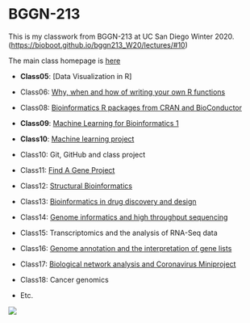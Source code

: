 # BGGN-213


This is my classwork from BGGN-213 at UC San Diego Winter 2020. (https://bioboot.github.io/bggn213_W20/lectures/#10)

The main class homepage is [here](https://bioboot.github.io/bggn213_S18/)

- **Class05**: [Data Visualization in R]

- Class06: [Why, when and how of writing your own R functions]() 

- Class08: [ Bioinformatics R packages from CRAN and BioConductor]() 

- **Class09**: [Machine Learning for Bioinformatics 1](https://github.com/SarojGo/bggn213/blob/master/Lecture09/Lecture09PCAAnalysis.md) 

- **Class10**: [Machine learning project]()

- Class10: Git, GitHub and class project  

- Class11: [Find A Gene Project](https://github.com/SarojGo/bggn213/blob/master/Gene%20Project/Gene%20Project%20Heatmap%20Script.R)    

- Class12: [Structural Bioinformatics](https://github.com/SarojGo/bggn213/blob/master/Class12/Class12.Rmd)

- Class13: [Bioinformatics in drug discovery and design](https://github.com/SarojGo/bggn213/blob/master/class13/class13.Rmd)

- Class14: [Genome informatics and high throughput sequencing](https://github.com/SarojGo/bggn213/blob/master/class14/Class14.Rmd)   

- Class15: Transcriptomics and the analysis of RNA-Seq data 

- Class16: [Genome annotation and the interpretation of gene lists ](https://github.com/SarojGo/bggn213/blob/master/class16/Class16.Rmd)   

- Class17: [Biological network analysis and Coronavirus Miniproject](https://github.com/SarojGo/bggn213/blob/master/class17/class17.md)   

- Class18: Cancer genomics 

- Etc.

![](https://media.giphy.com/media/l3nWgXCpQpMUOrkoo/giphy.gif)
